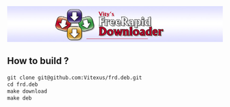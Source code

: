 ![FreeRapid downloader](https://raw.githubusercontent.com/Vitexus/frd.deb/master/project-logo.jpg)

How to build ?
--------------

```
git clone git@github.com:Vitexus/frd.deb.git
cd frd.deb
make download
make deb
```


